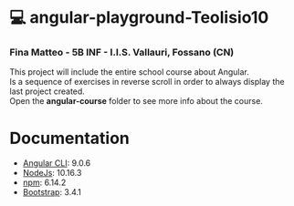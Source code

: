 # :computer: angular-playground-Teolisio10

### Fina Matteo - 5B INF - I.I.S. Vallauri, Fossano (CN)

This project will include the entire school course about Angular.<br>
Is a sequence of exercises in reverse scroll in order to always display the last project created.<br>
Open the **angular-course** folder to see more info about the course.

# Documentation

- [Angular CLI](https://angular.io): 9.0.6
- [NodeJs](https://nodejs.org): 10.16.3
- [npm](https://www.npmjs.com/): 6.14.2
- [Bootstrap](https://getbootstrap.com/): 3.4.1